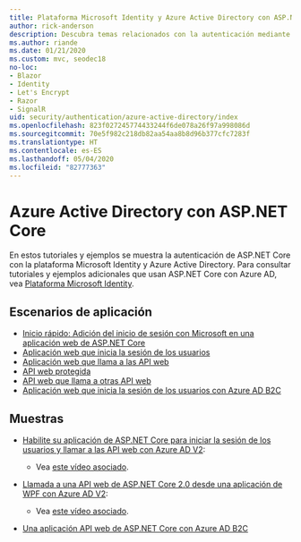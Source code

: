```yaml
---
title: Plataforma Microsoft Identity y Azure Active Directory con ASP.NET Core
author: rick-anderson
description: Descubra temas relacionados con la autenticación mediante la plataforma Microsoft Identity, Azure Active Directory para aplicaciones web y API en ASP.NET Core.
ms.author: riande
ms.date: 01/21/2020
ms.custom: mvc, seodec18
no-loc:
- Blazor
- Identity
- Let's Encrypt
- Razor
- SignalR
uid: security/authentication/azure-active-directory/index
ms.openlocfilehash: 823f027245774433244f6de078a26f97a998086d
ms.sourcegitcommit: 70e5f982c218db82aa54aa8b8d96b377cfc7283f
ms.translationtype: HT
ms.contentlocale: es-ES
ms.lasthandoff: 05/04/2020
ms.locfileid: "82777363"
---
```

# <a name="azure-active-directory-with-aspnet-core"></a>Azure Active Directory con ASP.NET Core

En estos tutoriales y ejemplos se muestra la autenticación de ASP.NET Core con la plataforma Microsoft Identity y Azure Active Directory. Para consultar tutoriales y ejemplos adicionales que usan ASP.NET Core con Azure AD, vea [Plataforma Microsoft Identity](/azure/active-directory/develop/).

## <a name="application-scenarios"></a>Escenarios de aplicación

* [Inicio rápido: Adición del inicio de sesión con Microsoft en una aplicación web de ASP.NET Core](/azure/active-directory/develop/quickstart-v2-aspnet-core-webapp)
* [Aplicación web que inicia la sesión de los usuarios](/azure/active-directory/develop/scenario-web-app-sign-user-overview?tabs=aspnetcore)
* [Aplicación web que llama a las API web](/azure/active-directory/develop/scenario-web-app-call-api-overview)
* [API web protegida](/azure/active-directory/develop/scenario-protected-web-api-overview)
* [API web que llama a otras API web](/azure/active-directory/develop/scenario-web-api-call-api-overview)
* [Aplicación web que inicia la sesión de los usuarios con Azure AD B2C](xref:security/authentication/azure-ad-b2c)

## <a name="samples"></a>Muestras

* [Habilite su aplicación de ASP.NET Core para iniciar la sesión de los usuarios y llamar a las API web con Azure AD V2](/samples/azure-samples/active-directory-aspnetcore-webapp-openidconnect-v2/enable-webapp-signin/): 
  * Vea [este vídeo asociado](https://channel9.msdn.com/Events/Build/2018/THR5001).

* [Llamada a una API web de ASP.NET Core 2.0 desde una aplicación de WPF con Azure AD V2](/samples/azure-samples/active-directory-dotnet-native-aspnetcore-v2/calling-an-aspnet-core-web-api-from-a-wpf-application-using-azure-ad-v2/): 
  * Vea [este vídeo asociado](https://channel9.msdn.com/Events/Build/2018/THR5000).

* [Una aplicación API web de ASP.NET Core con Azure AD B2C](https://azure.microsoft.com/resources/samples/active-directory-b2c-dotnetcore-webapi/)
